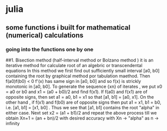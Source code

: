 # julia
## some functions i built for mathematical (numerical) calculations 

### going into the functions one by one 
##1. Bisection method (half-interval method or Bolzano method )
    it is an iterative method for calculate root of an algebric or transcendental equations
    In this method we first find out sufficiently small interval [a0, b0] containing the root by graphical method por tabulation maethod. Then f(a0)f(b0) < 0
    f'(x) has same sign in [a0, b0] and so f(x) is strickly monotonic in [a0, b0]. 
    To generate the sequence {xn} of iterates , we put x0 = a0 or b0 and x1 = (a0 + b0)/2 and find f(x1). If f(a0) and f(x1) are of opposite signs, 
    then set a1 = a0, b1 = x1 so that [a1, b1] = [a0, x1]. 
    On the other hand , if f(x1) and f(b0) are of opposite signs then put a1 = x1, b1 = b0, i.e. [a1, b1] = [x1, b0] .
    Thus we see that [a1, b1] contains the root "alpha" in either case.
    Next set x2 = (a1 + b1)/2 and repeat the above process till we obtain Xn+1 = (an + bn)/2 with desired accuracy with Xn -> "alpha" as n -> infinity
